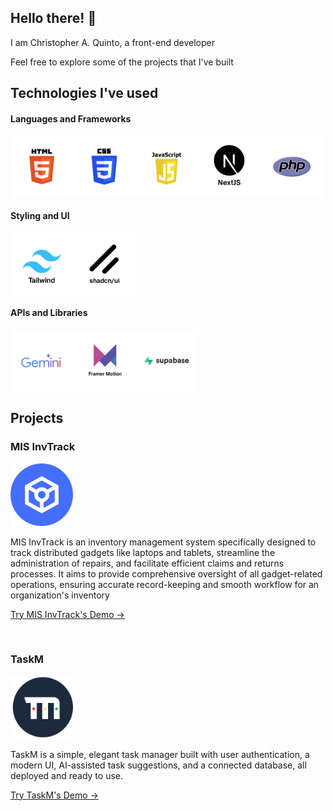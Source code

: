 ## Hello there! 👋

<p>I am Christopher A. Quinto, a front-end developer</p>
<p>Feel free to explore some of the projects that I've built</p>

## Technologies I've used

<h4>Languages and Frameworks</h4>

<div style="display: flex;">
    <img src="html.png" height="100px" />
    <img src="css.png" height="100px" />
    <img src="js.png" height="100px"/>
    <img src="nextjs.png" height="100px"/>
    <img src="php.png" height="100px"/>
</div>

<h4>Styling and UI</h4>

<div style="display: flex;">
    <img src="tailwind.png" height="100px" />
    <img src="shadcn.png" height="100px" />
</div>

<h4>APIs and Libraries</h4>

<div style="display: flex;">
    <img src="gemini.png" height="100px" />
    <img src="framer.png" height="100px" />
    <img src="supabase.png" height="100px" />
</div>

## Projects

<h3>MIS InvTrack</h3>
<img src="mis_inv_logo.png" height="100px"/>

MIS InvTrack is an inventory management system specifically designed to track distributed gadgets like
laptops and tablets, streamline the administration of repairs, and facilitate efficient claims and returns
processes. It aims to provide comprehensive oversight of all gadget-related operations, ensuring accurate
record-keeping and smooth workflow for an organization's inventory

<a href="https://misinvtrack.42web.io" target="_blank">Try MIS InvTrack's Demo →</a>

</br>

<h3>TaskM</h3>
<img src="taskm.png" height="100px"/>

TaskM is a simple, elegant task manager built with user authentication, a modern UI, AI-assisted task suggestions, and a connected database, all deployed and ready to use.

<a href="https://task-m-three.vercel.app" target="_blank">Try TaskM's Demo →</a>
